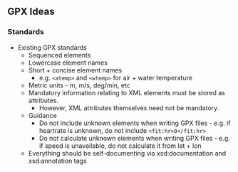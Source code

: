 ## GPX Ideas

### Standards

- Existing GPX standards
  - Sequenced elements
  - Lowercase element names
  - Short + concise element names
    - e.g. `<atemp>` and `<wtemp>` for air + water temperature
  - Metric units - m, m/s, deg/min, etc
  - Mandatory information relating to XML elements must be stored as attributes.
    - However, XML attributes themselves need not be mandatory.
  - Guidance
    - Do not include unknown elements when writing GPX files - e.g. if heartrate is unknown, do not include `<fit:hr>0</fit:hr>`
    - Do not calculate unknown elements when writing GPX files - e.g. if speed is unavailable, do not calculate it from lat + lon
  - Everything should be self-documenting via xsd:documentation and xsd:annotation tags

